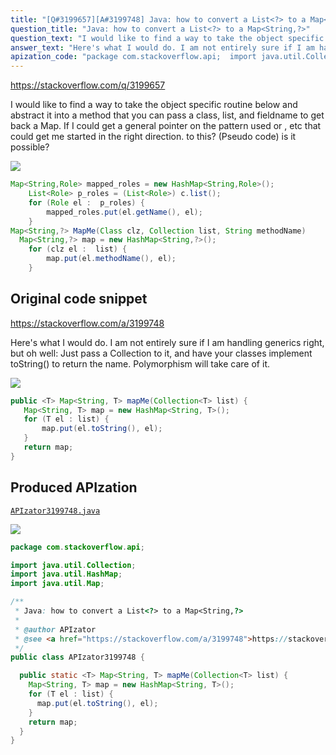 ```yaml
---
title: "[Q#3199657][A#3199748] Java: how to convert a List<?> to a Map<String,?>"
question_title: "Java: how to convert a List<?> to a Map<String,?>"
question_text: "I would like to find a way to take the object specific routine below and abstract it into a method that you can pass a class, list, and fieldname to get back a Map. If I could get a general pointer on the pattern used  or , etc that could get me started in the right direction. to this? (Pseudo code) is it possible?"
answer_text: "Here's what I would do. I am not entirely sure if I am handling generics right, but oh well: Just pass a Collection to it, and have your classes implement toString() to return the name. Polymorphism will take care of it."
apization_code: "package com.stackoverflow.api;  import java.util.Collection; import java.util.HashMap; import java.util.Map;  /**  * Java: how to convert a List<?> to a Map<String,?>  *  * @author APIzator  * @see <a href=\"https://stackoverflow.com/a/3199748\">https://stackoverflow.com/a/3199748</a>  */ public class APIzator3199748 {    public static <T> Map<String, T> mapMe(Collection<T> list) {     Map<String, T> map = new HashMap<String, T>();     for (T el : list) {       map.put(el.toString(), el);     }     return map;   } }"
---
```


https://stackoverflow.com/q/3199657

I would like to find a way to take the object specific routine below and abstract it into a method that you can pass a class, list, and fieldname to get back a Map.
If I could get a general pointer on the pattern used  or , etc that could get me started in the right direction.
to this? (Pseudo code)
is it possible?


<div class="code-logo"><img src="/stackoverflow.png" /></div>

```java
Map<String,Role> mapped_roles = new HashMap<String,Role>();
    List<Role> p_roles = (List<Role>) c.list();
    for (Role el :  p_roles) {
        mapped_roles.put(el.getName(), el);
    }
Map<String,?> MapMe(Class clz, Collection list, String methodName)
  Map<String,?> map = new HashMap<String,?>();
    for (clz el :  list) {
        map.put(el.methodName(), el);
    }
```


## Original code snippet

https://stackoverflow.com/a/3199748

Here&#x27;s what I would do. I am not entirely sure if I am handling generics right, but oh well:
Just pass a Collection to it, and have your classes implement toString() to return the name. Polymorphism will take care of it.

<div class="code-logo"><img src="/stackoverflow.png" /></div>

```java
public <T> Map<String, T> mapMe(Collection<T> list) {
   Map<String, T> map = new HashMap<String, T>();
   for (T el : list) {
       map.put(el.toString(), el);
   }   
   return map;
}
```

## Produced APIzation

[`APIzator3199748.java`](https://github.com/pasqualesalza/apization/raw/main/data/search/APIzator3199748.java)

<div class="code-logo"><img src="/apizator.png" /></div>

```java
package com.stackoverflow.api;

import java.util.Collection;
import java.util.HashMap;
import java.util.Map;

/**
 * Java: how to convert a List<?> to a Map<String,?>
 *
 * @author APIzator
 * @see <a href="https://stackoverflow.com/a/3199748">https://stackoverflow.com/a/3199748</a>
 */
public class APIzator3199748 {

  public static <T> Map<String, T> mapMe(Collection<T> list) {
    Map<String, T> map = new HashMap<String, T>();
    for (T el : list) {
      map.put(el.toString(), el);
    }
    return map;
  }
}

```